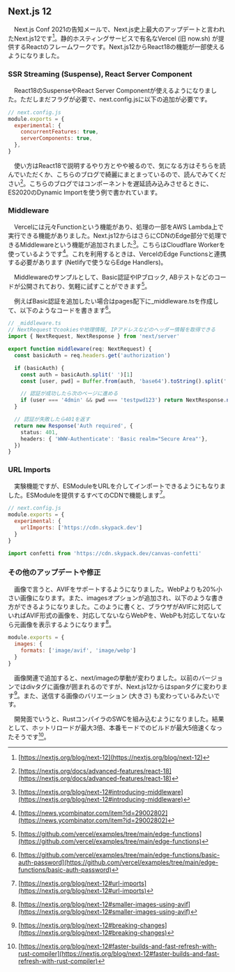 ## Next.js 12
　Next.js Conf 2021の告知メールで、Next.js史上最大のアップデートと言われたNext.js12です[^next12]。静的ホスティングサービスで有名なVercel (旧 now.sh) が提供するReactのフレームワークです。Next.js12からReact18の機能が一部使えるようになりました。

### SSR Streaming (Suspense), React Server Component
　React18のSuspenseやReact Server Componentが使えるようになりました。ただしまだフラグが必要で、next.config.jsに以下の追加が必要です。

```javascript
// next.config.js
module.exports = {
  experimental: {
    concurrentFeatures: true,
    serverComponents: true,
  },
}
```

　使い方はReact18で説明するやり方とやや被るので、気になる方はそちらを読んでいただくか、こちらのブログで綺麗にまとまっているので、読んでみてください[^react18_features]。こちらのブログではコンポーネントを遅延読み込みさせるときに、ES2020のDynamic Importを使う例で書かれています。

### Middleware
　Vercelには元々Functionという機能があり、処理の一部をAWS Lambda上で実行できる機能がありました。Next.js12からはさらにCDNのEdge部分で処理できるMiddlewareという機能が追加されました[^next12_middleware]。こちらはCloudflare Workerを使っているようです[^middleware_cloudflare_worker]。これを利用するときは、VercelのEdge Functionsと連携する必要があります (Netlifyで使うならEdge Handlers)。

　Middlewareのサンプルとして、Basic認証やIPブロック, ABテストなどのコードが公開されており、気軽に試すことができます[^middleware_sample]。

　例えばBasic認証を追加したい場合はpages配下に_middleware.tsを作成して、以下のようなコードを書きます[^middleware_basic_auth_sample]。

```typescript
// _middleware.ts
// NextRequestでcookiesや地理情報, IPアドレスなどのヘッダー情報を取得できる
import { NextRequest, NextResponse } from 'next/server'

export function middleware(req: NextRequest) {
  const basicAuth = req.headers.get('authorization')

  if (basicAuth) {
    const auth = basicAuth.split(' ')[1]
    const [user, pwd] = Buffer.from(auth, 'base64').toString().split(':')

    // 認証が成功したら次のページに進める
    if (user === '4dmin' && pwd === 'testpwd123') return NextResponse.next()
  }

  // 認証が失敗したら401を返す
  return new Response('Auth required', {
    status: 401,
    headers: { 'WWW-Authenticate': 'Basic realm="Secure Area"'},
  })
}
```

### URL Imports
　実験機能ですが、ESModuleをURLを介してインポートできるようにもなりました。ESModuleを提供するすべてのCDNで機能します[^next12_import]。

```javascript
// next.config.js
module.exports = {
  experimental: {
    urlImports: ['https://cdn.skypack.dev']
  }
}
```

```javascript
import confetti from 'https://cdn.skypack.dev/canvas-confetti'
```

### その他のアップデートや修正
　画像で言うと、AVIFをサポートするようになりました。WebPよりも20%小さい画像になります。また、imagesオプションが追加され、以下のような書き方ができるようになりました。このように書くと、ブラウザがAVIFに対応していればAVIF形式の画像を、対応してないならWebPを、WebPも対応してないなら元画像を表示するようになります[^next12_avif_support]。

```javascript
module.exports = {
  images: {
    formats: ['image/avif', 'image/webp']
  }
}
```

　画像関連で追加すると、next/imageの挙動が変わりました。以前のバージョンではdivタグに画像が囲まれるのですが、Next.js12からはspanタグに変わります[^nextjs12_image_breaking]。また、送信する画像のバリエーション (大きさ) も変わっているみたいです。

　開発面でいうと、RustコンパイラのSWCを組み込むようになりました。結果として、ホットリロードが最大3倍、本番モードでのビルドが最大5倍速くなったそうです[^nextjs12_hot_reload]。

[^next12]: [https://nextjs.org/blog/next-12](https://nextjs.org/blog/next-12)
[^react18_features]: [https://nextjs.org/docs/advanced-features/react-18](https://nextjs.org/docs/advanced-features/react-18)
[^next12_middleware]: [https://nextjs.org/blog/next-12#introducing-middleware](https://nextjs.org/blog/next-12#introducing-middleware)
[^middleware_cloudflare_worker]: [https://news.ycombinator.com/item?id=29002802](https://news.ycombinator.com/item?id=29002802)
[^middleware_sample]: [https://github.com/vercel/examples/tree/main/edge-functions](https://github.com/vercel/examples/tree/main/edge-functions)
[^middleware_basic_auth_sample]: [https://github.com/vercel/examples/tree/main/edge-functions/basic-auth-password](https://github.com/vercel/examples/tree/main/edge-functions/basic-auth-password)
[^next12_import]: [https://nextjs.org/blog/next-12#url-imports](https://nextjs.org/blog/next-12#url-imports)
[^next12_avif_support]: [https://nextjs.org/blog/next-12#smaller-images-using-avif](https://nextjs.org/blog/next-12#smaller-images-using-avif)
[^nextjs12_image_breaking]: [https://nextjs.org/blog/next-12#breaking-changes](https://nextjs.org/blog/next-12#breaking-changes)
[^nextjs12_hot_reload]: [https://nextjs.org/blog/next-12#faster-builds-and-fast-refresh-with-rust-compiler](https://nextjs.org/blog/next-12#faster-builds-and-fast-refresh-with-rust-compiler)
